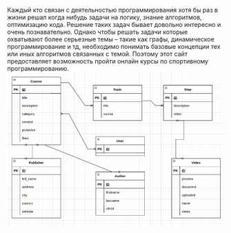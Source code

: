 Каждый кто связан с деятельностью программирования хотя бы раз в жизни решал когда нибудь задачи на логику, знание алгоритмов, оптимизацию кода. Решение таких задач бывает довольно интересно и очень познавательно. Однако чтобы решать задачи которые охватывают более серьезные темы – такие как графы, динамическое программирование и тд, необходимо понимать базовые концепции тех или иных алгоритмов связанных с темой. Поэтому этот сайт предоставляет возможность пройти онлайн курсы по спортивному программированию. 
![img.png](img.png)